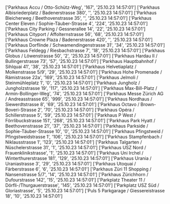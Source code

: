 ['Parkhaus Accu / Otto-Schütz-Weg', '167', '25.10.23 14:57:01']
['Parkhaus Albisriederplatz / Badenerstrasse 380', '', '25.10.23 14:57:01']
['Parkhaus Bleicherweg / Beethovenstrasse 35', '', '25.10.23 14:57:01']
['Parkhaus Center Eleven / Sophie-Täuber-Strasse 4', '224', '25.10.23 14:57:01']
['Parkhaus City Parking / Gessnerallee 14', '22', '25.10.23 14:57:01']
['Parkhaus Cityport / Affolternstrasse 56', '68', '25.10.23 14:57:01']
['Parkhaus Crowne Plaza / Badenerstrasse 420', '', '25.10.23 14:57:01']
['Parkhaus Dorflinde / Schwamendingenstrasse 31', '34', '25.10.23 14:57:01']
['Parkhaus Feldegg / Riesbachstrasse 7', '18', '25.10.23 14:57:01']
['Parkhaus Globus / Löwenstrasse 50', '2', '25.10.23 14:57:01']
['Parkhaus Hardau II / Bullingerstrasse 73', '57', '25.10.23 14:57:01']
['Parkhaus Hauptbahnhof / Sihlquai 41', '38', '25.10.23 14:57:01']
['Parkhaus Helvetiaplatz / Molkenstrasse 5/9', '29', '25.10.23 14:57:01']
['Parkhaus Hohe Promenade / Rämistrasse 22a', '169', '25.10.23 14:57:01']
['Parkhaus Jelmoli / Steinmühleplatz 1', '0', '25.10.23 14:57:01']
['Parkhaus Jungholz / Jungholzstrasse 19', '117', '25.10.23 14:57:01']
['Parkhaus Max-Bill-Platz / Armin-Bollinger-Weg', '74', '25.10.23 14:57:01']
['Parkhaus Messe Zürich AG / Andreasstrasse 65', '999', '25.10.23 14:57:01']
['Parkhaus Nordhaus / Siewerdtstrasse 8', '69', '25.10.23 14:57:01']
['Parkhaus Octavo / Brown-Boveri-Strasse 2', '70', '25.10.23 14:57:01']
['Parkhaus Opéra / Schillerstrasse 5', '59', '25.10.23 14:57:01']
['Parkhaus P West / Förrlibuckstrasse 151', '268', '25.10.23 14:57:01']
['Parkhaus Park Hyatt / Beethovenstrasse 21', '37', '25.10.23 14:57:01']
['Parkhaus Parkside / Sophie-Täuber-Strasse 10', '0', '25.10.23 14:57:01']
['Parkhaus Pfingstweid / Pfingstweidstrasse 1', '106', '25.10.23 14:57:01']
['Parkhaus Stampfenbach / Niklausstrasse 1', '123', '25.10.23 14:57:01']
['Parkhaus Talgarten / Nüschelerstrasse 31', '1', '25.10.23 14:57:01']
['Parkhaus USZ Nord / Frauenklinikstrasse', '1', '25.10.23 14:57:01']
['Parkhaus Uni Irchel / Winterthurerstrasse 181', '129', '25.10.23 14:57:01']
['Parkhaus Urania / Uraniastrasse 3', '29', '25.10.23 14:57:01']
['Parkhaus Utoquai / Färberstrasse 6', '6', '25.10.23 14:57:01']
['Parkhaus Züri 11 Shopping / Nansenstrasse 5/7', '14', '25.10.23 14:57:01']
['Parkhaus Zürichhorn / Dufourstrasse 142', '15', '25.10.23 14:57:01']
['Parkplatz Theater 11 / Dörfli-/Thurgauerstrasse', '145', '25.10.23 14:57:01']
['Parkplatz USZ Süd / Gloriastrasse', '5', '25.10.23 14:57:01']
['Puls 5 Parkgarage / Giessereistrasse 18', '10', '25.10.23 14:57:01']
